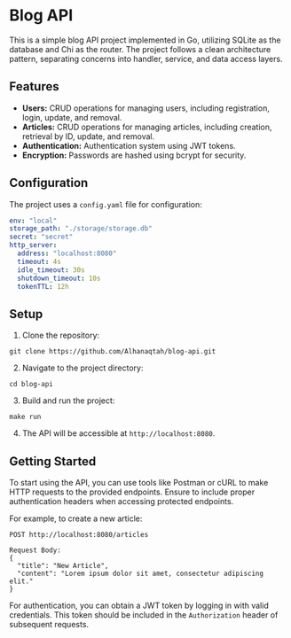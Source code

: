 # Blog API

This is a simple blog API project implemented in Go, utilizing SQLite as the database and Chi as the router. The project follows a clean architecture pattern, separating concerns into handler, service, and data access layers.

## Features

- **Users:** CRUD operations for managing users, including registration, login, update, and removal.
- **Articles:** CRUD operations for managing articles, including creation, retrieval by ID, update, and removal.
- **Authentication:** Authentication system using JWT tokens.
- **Encryption:** Passwords are hashed using bcrypt for security.

## Configuration

The project uses a `config.yaml` file for configuration:

```yaml
env: "local"
storage_path: "./storage/storage.db"
secret: "secret"
http_server:
  address: "localhost:8080"
  timeout: 4s
  idle_timeout: 30s
  shutdown_timeout: 10s
  tokenTTL: 12h
```

## Setup

1. Clone the repository:

```
git clone https://github.com/Alhanaqtah/blog-api.git
```

2. Navigate to the project directory:

```
cd blog-api
```

3. Build and run the project:

```
make run
```

4. The API will be accessible at `http://localhost:8080`.

## Getting Started

To start using the API, you can use tools like Postman or cURL to make HTTP requests to the provided endpoints. Ensure to include proper authentication headers when accessing protected endpoints.

For example, to create a new article:

```
POST http://localhost:8080/articles

Request Body:
{
  "title": "New Article",
  "content": "Lorem ipsum dolor sit amet, consectetur adipiscing elit."
}
```

For authentication, you can obtain a JWT token by logging in with valid credentials. This token should be included in the `Authorization` header of subsequent requests.
